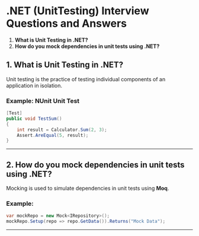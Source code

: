 # .NET (UnitTesting) Interview Questions and Answers

1. **What is Unit Testing in .NET?**
2. **How do you mock dependencies in unit tests using .NET?**


## 1. What is Unit Testing in .NET?
Unit testing is the practice of testing individual components of an application in isolation.

### Example: NUnit Unit Test
```csharp
[Test]
public void TestSum()
{
    int result = Calculator.Sum(2, 3);
    Assert.AreEqual(5, result);
}
```
---

## 2. How do you mock dependencies in unit tests using .NET?
Mocking is used to simulate dependencies in unit tests using **Moq**.

### Example:
```csharp
var mockRepo = new Mock<IRepository>();
mockRepo.Setup(repo => repo.GetData()).Returns("Mock Data");
```
---